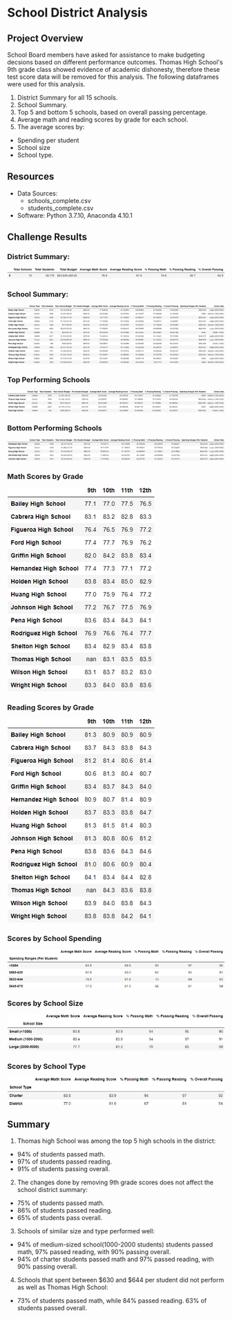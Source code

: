 # School District Analysis

## Project Overview
School Board members have asked for assistance to make budgeting decsions based on different performance outcomes. Thomas High School's 9th grade class showed evidence of academic dishonesty,  therefore these test score data will be removed for this analysis. The following dataframes were used for this analysis. 
1. District Summary for all 15 schools.
2. School Summary.
3. Top 5 and bottom 5 schools, based on overall passing percentage. 
4. Average math and reading scores by grade for each school.
5. The average scores by:
  -  Spending per student
  -  School size
  -  School type.

## Resources 
- Data Sources: 
  - schools_complete.csv
  - students_complete.csv        
- Software: Python 3.7.10, Anaconda 4.10.1

## Challenge Results
### District Summary:
![District Summary](analysis/District_Summary.png)

### School Summary:
![School Summary](analysis/Schools_Summary.png)

### Top Performing Schools
![Top Schools](analysis/Top_5_schools.png)

### Bottom Performing Schools
![Bottom Schools](analysis/Bottom_Schools.png)

### Math Scores by Grade


![Math Scores by Grade](analysis/Math_Scores_bGrade.png)


### Reading Scores by Grade



![Reading Scores by Grade](analysis/Reading_Scores_bGrade.png)


### Scores by School Spending
![Scores by School Spending](analysis/Spending_Summary.png)

### Scores by School Size
![Scores by School Size](analysis/Size_Summary.png)

### Scores by School Type

![Scores by School Type](analysis/School_type_Summary.png)


## Summary
1. Thomas high School was among the top 5 high schools in the district: 
- 94% of students passed math.
- 97% of students passed reading.
- 91% of students passing overall.
2. The changes done by removing 9th grade scores does not affect the school district summary:
- 75% of students passed math.
- 86% of students passed reading. 
- 65% of students pass overall. 
3. Schools of similar size and type performed well:
- 94% of medium-sized school(1000-2000 students) students passed math, 97% passed reading, with 90% passing overall. 
- 94% of charter students passed math and 97% passed reading, with 90% passing overall.
4. Schools that spent between $630 and $644 per student did not perform as well as Thomas High School:
- 73% of students passed math, while 84% passed reading. 63% of students passed overall. 

